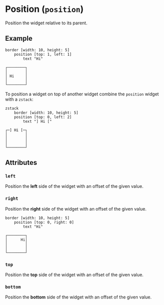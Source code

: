 # Position (`position`)

Position the widget relative to its parent.

## Example

```
border [width: 10, height: 5]
    position [top: 1, left: 1]
        text "Hi"
```
```
┌────────┐
│        │
│ Hi     │
│        │
└────────┘
```

To position a widget on top of another widget combine the `position` widget with
a `zstack`:

```
zstack
    border [width: 10, height: 5]
    position [top: 0, left: 2]
        text "] Hi ["
```
```
┌─] Hi [─┐
│        │
│        │
│        │
└────────┘
```

## Attributes

### `left` 

Position the **left** side of the widget with an offset of the given value.

### `right` 

Position the **right** side of the widget with an offset of the given value.

```
border [width: 10, height: 5]
    position [top: 0, right: 0]
        text "Hi"
```
```
┌────────┐
│      Hi│
│        │
│        │
└────────┘
```

### `top` 

Position the **top** side of the widget with an offset of the given value.

### `bottom` 

Position the **bottom** side of the widget with an offset of the given value.
